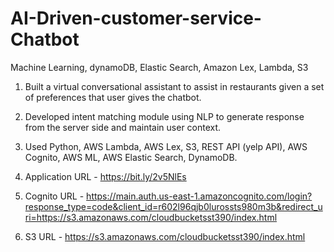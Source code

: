 # AI-Driven-customer-service-Chatbot
Machine Learning, dynamoDB, Elastic Search, Amazon Lex, Lambda, S3

1) Built a virtual conversational assistant to assist in restaurants given a set of preferences that user gives the chatbot.
2) Developed intent matching module using NLP to generate response from the server side and maintain user context.
3) Used Python, AWS Lambda, AWS Lex, S3, REST API (yelp API), AWS Cognito, AWS ML, AWS Elastic Search, DynamoDB.

1) Application URL - https://bit.ly/2v5NlEs
2) Cognito URL - https://main.auth.us-east-1.amazoncognito.com/login?response_type=code&client_id=r602l96qjb0lurossts980m3b&redirect_uri=https://s3.amazonaws.com/cloudbucketsst390/index.html
3) S3 URL - https://s3.amazonaws.com/cloudbucketsst390/index.html
